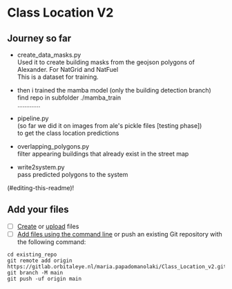 # Class Location V2



## Journey so far

- create_data_masks.py \
  Used it to create building masks from the geojson polygons of Alexander. For NatGrid and NatFuel \
  This is a dataset for training.

- then i trained the mamba model (only the building detection branch) \
   find repo in subfolder ./mamba_train \
   .............

- pipeline.py \
  (so far we did it on images from ale's pickle files [testing phase]) \
  to get the class location predictions

- overlapping_polygons.py \
  filter appearing buildings that already exist in the street map

- write2system.py \
  pass predicted polygons to the system

(#editing-this-readme)!

## Add your files

- [ ] [Create](https://docs.gitlab.com/ee/user/project/repository/web_editor.html#create-a-file) or [upload](https://docs.gitlab.com/ee/user/project/repository/web_editor.html#upload-a-file) files
- [ ] [Add files using the command line](https://docs.gitlab.com/ee/gitlab-basics/add-file.html#add-a-file-using-the-command-line) or push an existing Git repository with the following command:

```
cd existing_repo
git remote add origin https://gitlab.orbitaleye.nl/maria.papadomanolaki/Class_Location_v2.git
git branch -M main
git push -uf origin main
```
